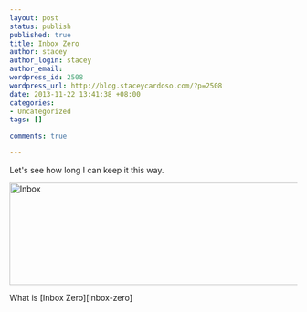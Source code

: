 ```yaml
--- 
layout: post
status: publish
published: true
title: Inbox Zero
author: stacey
author_login: stacey
author_email: 
wordpress_id: 2508
wordpress_url: http://blog.staceycardoso.com/?p=2508
date: 2013-11-22 13:41:38 +08:00
categories: 
- Uncategorized
tags: []

comments: true

---
```

<p class='text-center'>Let's see how long I can keep it this way.</p>

<p class='text-center'>
  <img class="img-thumbnail" alt="Inbox"
    src="http://blog.staceycardoso.com/wp-content/uploads/2013/11/Inbox-staceykay.dc-gmail.com-Gmail.png"
    width="764" height="179" />
</p>

<p class='text-center'>
  What is [Inbox Zero][inbox-zero]
</p>

[inbox-zero]: http://inboxzero.com/articles/
